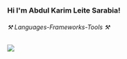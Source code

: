 ### Hi I'm Abdul Karim Leite Sarabia!



    
<h6 >⚒️ Languages-Frameworks-Tools ⚒️</h6>


<div >
    <img src="https://skillicons.dev/icons?i=java,javascript,html,css,github,idea,vscode,eclipse,git,discord,linux" />
</div>


